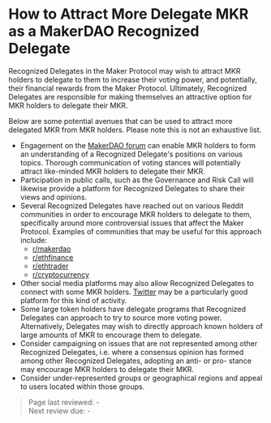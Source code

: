 # How to Attract More Delegate MKR as a MakerDAO Recognized Delegate

Recognized Delegates in the Maker Protocol may wish to attract MKR holders to delegate to them to increase their voting power, and potentially, their financial rewards from the Maker Protocol. Ultimately, Recognized Delegates are responsible for making themselves an attractive option for MKR holders to delegate their MKR.

Below are some potential avenues that can be used to attract more delegated MKR from MKR holders. Please note this is not an exhaustive list.

* Engagement on the [MakerDAO forum](https://forum.makerdao.com/) can enable MKR holders to form an understanding of a Recognized Delegate's positions on various topics. Thorough communication of voting stances will potentially attract like-minded MKR holders to delegate their MKR.
* Participation in public calls, such as the Governance and Risk Call will likewise provide a platform for Recognized Delegates to share their views and opinions.
* Several Recognized Delegates have reached out on various Reddit communities in order to encourage MKR holders to delegate to them, specifically around more controversial issues that affect the Maker Protocol. Examples of communities that may be useful for this approach include:
    * [r/makerdao](https://www.reddit.com/r/MakerDAO/)
    * [r/ethfinance](https://www.reddit.com/r/ethfinance/)
    * [r/ethtrader](https://www.reddit.com/r/ethtrader/)
    * [r/cryptocurrency](https://www.reddit.com/r/cryptocurrency/)
* Other social media platforms may also allow Recognized Delegates to connect with some MKR holders. [Twitter](https://twitter.com/) may be a particularly good platform for this kind of activity.
* Some large token holders have delegate programs that Recognized Delegates can approach to try to source more voting power. Alternatively, Delegates may wish to directly approach known holders of large amounts of MKR to encourage them to delegate.
* Consider campaigning on issues that are not represented among other Recognized Delegates, i.e. where a consensus opinion has formed among other Recognized Delegates, adopting an anti- or pro- stance may encourage MKR holders to delegate their MKR.
* Consider under-represented groups or geographical regions and appeal to users located within those groups.

>Page last reviewed: -  
>Next review due: -  

